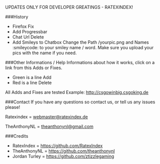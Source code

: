 UPDATES ONLY FOR DEVELOPER GREATINGS - RATEXINDEX!

###History
* Firefox Fix
* Add Progressbar
* Chat Url Delete
* Add Smileys to Chatbox
Change the Path /yourpic.png and Names :smileycode: to your smiley name / word. Make sure you upload your pics with the name if you need.

###Other Informations / Help
Informations about how it works, click on a link from this Adds or Fixes.
* Green is a line Add
* Red is a line Delete


All Adds and Fixes are tested Example: http://csgowinbig.csgoking.de

###Contact
If you have any questions so contact us, or tell us any issues please! 

Ratexindex = webmaster@ratexindex.de

TheAnthonyNL =  theanthonynl@gmail.com

###Credits
* RatexIndex = https://github.com/RatexIndex
* TheAnthonyNL = https://github.com/theanthonynl
* Jordan Turley = https://github.com/ztizzlegaming